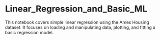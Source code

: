 # Linear_Regression_and_Basic_ML
This notebook covers simple linear regression using the Ames Housing dataset. It focuses on loading and manipulating data, plotting, and fitting a basic regression model. 
